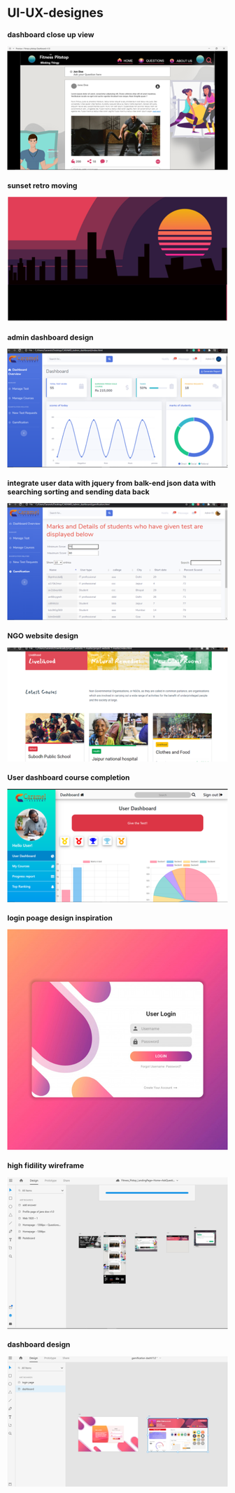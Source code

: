 # UI-UX-designes
### dashboard close up view
![](https://github.com/IamSaransh/UI-UX-designes/blob/master/Images/dashboard%20close%20up.png)
### sunset retro moving
![](https://github.com/IamSaransh/UI-UX-designes/blob/master/Images/sunset22.jpg)
###  admin dashboard design
![](https://github.com/IamSaransh/UI-UX-designes/blob/master/Images/admin%20dashboard.png)
### integrate user data with jquery from balk-end json data with searching sorting and sending data back
![](https://github.com/IamSaransh/UI-UX-designes/blob/master/Images/admin%203.png)
### NGO website design
![](https://github.com/IamSaransh/UI-UX-designes/blob/master/Images/NGO%20WEBSITE.png)
### User dashboard course completion
![](https://github.com/IamSaransh/UI-UX-designes/blob/master/Images/USER1.png)
### login poage design inspiration
![](https://github.com/IamSaransh/UI-UX-designes/blob/master/Images/LOGIN%20PAGE.jpg)
### high fidility wireframe 
![](https://github.com/IamSaransh/UI-UX-designes/blob/master/Images/wureframe_website.png)
###  dashboard design
![](https://github.com/IamSaransh/UI-UX-designes/blob/master/Images/snapshot%20.png)
